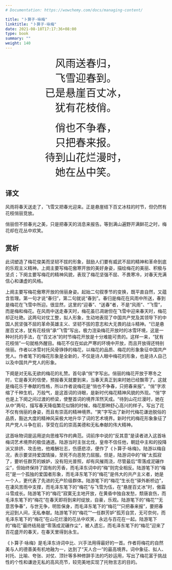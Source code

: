 ```yaml
---
# Documentation: https://wowchemy.com/docs/managing-content/

title: "卜算子·咏梅"
linktitle: "卜算子·咏梅"
date: 2021-08-18T17:17:36+08:00
type: book
summary: ""
weight: 140
---
```


<!--more-->

<center><font size=6>风雨送春归，</font></center>
<center><font size=6>飞雪迎春到。</font></center>
<center><font size=6>已是悬崖百丈冰，</font></center>
<center><font size=6>犹有花枝俏。</font></center>
<br>
<center><font size=6>俏也不争春，</font></center>
<center><font size=6>只把春来报。</font></center>
<center><font size=6>待到山花烂漫时，</font></center>
<center><font size=6>她在丛中笑。</font></center>

## 译文

风雨将春天送走了，飞雪又把春光迎来。正是悬崖结下百丈冰柱的时节，但仍然有花枝俏丽竞放。

俏丽但不掠春光之美，只是把春天的消息来报告。等到满山遍野开满鲜花之时，梅花却在花丛中欢笑。

## 赏析

此词塑造了梅花俊美而坚韧不拔的形象，鼓励人们要有威武不屈的精神和革命到底的乐观主义精神。上阕主要写梅花傲寒开放的美好身姿，描绘梅花的美丽、积极与坚贞；下阕主要写梅花的精神风貌，表现了梅花坚强不屈、不畏寒冷，对春天充满信心和谦虚的风格。

上阕主要写梅花傲寒开放的俏丽身姿。起始二句叙季节的变换，既平直自然，又蕴含哲理。第一句才说“春归”，第二句就说“春到”。春归是梅花在风雨中所送，春到是梅花在飞雪中所迎。很显然，这里的“迎春”、“送春”者，不是“风雨”、“飞雪”，而是梅和梅花。在风雨中送走春天时，梅花虽已凋谢但在飞雪中迎来春天时，梅花却正吐艳。这两句对仗工整，拟人形象，生动地表现了中国共产党及其领导下的中国人民坚强不屈的革命英雄主义、坚韧不拔的意志和大无畏的战斗精神。“已是悬崖百丈冰，犹有花枝俏”承“飞雪”写出，极力渲染梅花开放时的冰雪环境，这是一种衬托的手法，在“百丈冰”的时节梅花开放是十分难能可贵的。这样一来，“犹有花枝俏”一句就格外醒目。梅花不仅在如此严寒的环境中开放，而且开放得还特别俏丽。作者以冰雪衬托风骨铮铮的梅花，以梅花的品质、梅花的形象象征中国共产党人。作者笔下的梅花形象是全新的，不仅是诗人眼中梅花的形象，也是诗人自己以及中国共产党人的形象。

下阕是对无私无欲的梅花的礼赞。首句承“俏”字写出。俏丽的梅花开放于寒冬之时，它是春天的信使，预报春天就要到来，当春天真正到来时她已经飘零了。这就是梅花乐于奉献的性格，所以作者说梅花是“俏也不争春，只把春来报”。“俏”字浓缩了千种生机，万般气，是这首词的诗眼，是新时代梅花精神风貌的外现。“俏”字也是上下阕之间过渡的桥梁，使整首词的境界浑然天成。“待到山花烂漫时，她在从中”两句，描写春天降临繁花似锦的时候，梅花那种舒心高兴的样子。写出了花不仅有俏丽的身姿，而且有崇高的精神境界。“笑”字写出了新时代梅花谦逊脱俗的品质，豁达大度的精神风采极大地升华了词的艺术境界。新时代的梅花形象象征了共产党人斗争在前，享受在后的崇高美德和无私奉献的伟大精神。

这首咏物词是运用逆向思维写作的典范。词前序中说的“反其意”是读者进入这首咏梅词艺术境界的极佳通道。陆游当时主张北伐，皇帝不信任他，朝廷中主和的投降派又排挤、攻击他，他难酬壮志，伤感悲凉，便作了《卜算子·咏梅》。陆游以梅自况，表示要坚持爱国情操，至死不向恶势力屈服。但是，陆游词中的“梅”太孤寂了，要听任群芳的嫉妒，没有阳光普照，却有风摧雨浇，尽管最后“零落成泥碾作尘”，但始终保持了固有的芳香，而毛泽东词中的“梅”则完全相反。陆游笔下的“梅花”是一个孤独的爱国者形象，而毛泽东笔下的“梅花”是伟大的共产主义者，她是一个人，更代表了先进的无产阶级群体。陆游笔下的“梅花”生长在“驿外断桥边”，在凄风苦雨中支撑，而毛泽东笔下的“梅花”与飞雪为伍，在“悬崖百丈冰”时，傲霜斗雪成长。陆游笔下的“梅花”寂寞无主地开放，在黄昏中独自发愁，颓唐哀伤，而毛泽东笔下的“梅花”在春天即将到来时绽放，自豪，乐观。陆游笔下的“梅花”“无意苦争春”，与世无争，明哲保身，而毛泽东笔下的“梅花”“只把春来报”，要把春光迎到人间，无私奉献。陆游笔下的“梅花”“一任群芳妒”孤芳自赏，无可奈何，而毛泽东笔下的“梅花”在山花烂漫的花丛中欢笑，永远与百花在一起。陆游笔下的“梅花”最终结局是“零落成泥碾作尘”，被人遗忘，而毛泽东笔下的“梅花”迎来了百花盛开的春天，在春天里得到永生。

《卜算子·咏梅》是毛泽东诗词中比、兴手法用得最好的一首。作者将梅花的自然美与人的德善美有机地融为一，达到了“天人合一”的最高境界。词中象征、拟人、衬托、比喻、夸张、对仗、顶针等多种修辞手法的巧妙运用，写出了梅花富于挑战性的个性和谦逊无私的高风亮节，较完美地实现了托物言志的目的。